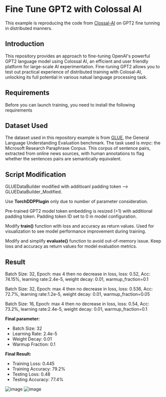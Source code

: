 # Fine Tune GPT2 with Colossal AI
This example is reproducing the code from [Clossal-AI](https://github.com/hpcaitech/ColossalAI/blob/main/examples/language/gpt/hybridparallelism/finetune.py) on GPT2 fine tunning in distributed manners. 

## Introduction
This repository provides an approach to fine-tuning OpenAI's powerful GPT2 language model using Colossal AI, an efficient and user friendly platform for large-scale AI experimentation. Fine-tuning GPT2 allows you to test out practical experience of distributed training with Colosal-AI, unlocking its full potential in various natual language processing task. 

## Requirements

Before you can launch training, you need to install the following requirements

## Dataset Used
The dataset used in this repository example is from [GLUE](https://huggingface.co/datasets/nyu-mll/glue), the General Language Understanding Evaluation benchmark. The task used is *mrpc*: the Microsoft Research Paraphrase Corpus. This corpus of sentence pairs, extracted from online news sources, with human annotations to flag whether the sentences pairs are semantically equivalent. 

## Script Modification

GLUEDataBuilder modified with additioanl padding token --> GLUEDataBuilder_Modified.

Use **TorchDDPPlugin** only due to number of parameter consideration.

Pre-trained GPT2 model token embedding is resized (+1) with additional padding token. Padding token ID set to 0 in model configuration.

Modify **train()** function with loss and accuracy as return values. Used for visualization to see model performance improvement during training.

Modify and simplify **evaluate()** function to avoid out-of-memory issue. Keep loss and accuracy as return values for model evaluation metrics.

## Result
Batch Size: 32, Epoch: max 4 then no decrease in loss, loss: 0.52, Acc: 74.15%, learning rate:2.4e-5, weight decay: 0.01, warmup_fraction=0.1

Batch Size: 32, Epoch: max 4 then no decrease in loss, loss: 0.536, Acc: 72.7%, learning rate:1.2e-5, weight decay: 0.01, warmup_fraction=0.05

Batch Size: 16, Epoch: max 4 then no decrease in loss, loss: 0.54, Acc: 73.2%, learning rate:2.4e-5, weight decay: 0.01, warmup_fraction=0.1


**Final parameter:**
- Batch Size: 32
- Learning Rate: 2.4e-5
- Weight Decay: 0.01
- Warmup Fraction: 0.1

**Final Result:**
- Training Loss: 0.445
- Training Accuracy: 79.2%
- Testing Loss: 0.48
- Testing Accuracy: 77.4%

![image](https://github.com/ZhuSisi777/gpt2_fine_tune_with_colossalai/assets/115344451/c36cd24e-19ce-4b90-89a2-f7d8864d850b)
![image](https://github.com/ZhuSisi777/gpt2_fine_tune_with_colossalai/assets/115344451/f9c36971-dd6e-469a-831f-f01f2de14c51)



